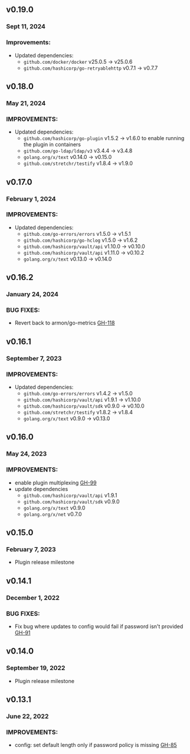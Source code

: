 ## v0.19.0
### Sept 11, 2024

### Improvements:
* Updated dependencies:
  * `github.com/docker/docker` v25.0.5 -> v25.0.6
  * `github.com/hashicorp/go-retryablehttp` v0.7.1 -> v0.7.7

## v0.18.0
### May 21, 2024

### IMPROVEMENTS:
* Updated dependencies:
   * `github.com/hashicorp/go-plugin` v1.5.2 -> v1.6.0 to enable running the plugin in containers
   * `github.com/go-ldap/ldap/v3` v3.4.4 -> v3.4.8
   * `golang.org/x/text` v0.14.0 -> v0.15.0
   * `github.com/stretchr/testify` v1.8.4 -> v1.9.0

## v0.17.0
### February 1, 2024

### IMPROVEMENTS:
* Updated dependencies:
  *	`github.com/go-errors/errors` v1.5.0 -> v1.5.1
  *	`github.com/hashicorp/go-hclog` v1.5.0 -> v1.6.2
  *	`github.com/hashicorp/vault/api` v1.10.0 -> v0.10.0
  *	`github.com/hashicorp/vault/api` v1.11.0 -> v0.10.2
  *	`golang.org/x/text` v0.13.0 -> v0.14.0

## v0.16.2
### January 24, 2024

### BUG FIXES:
* Revert back to armon/go-metrics [GH-118](https://github.com/hashicorp/vault-plugin-secrets-ad/pull/118)

## v0.16.1
### September 7, 2023

### IMPROVEMENTS:
* Updated dependencies:
  * `github.com/go-errors/errors` v1.4.2 -> v1.5.0
  * `github.com/hashicorp/vault/api` v1.9.1 -> v1.10.0
  * `github.com/hashicorp/vault/sdk` v0.9.0 -> v0.10.0
  * `github.com/stretchr/testify` v1.8.2 -> v1.8.4
  * `golang.org/x/text` v0.9.0 -> v0.13.0

## v0.16.0
### May 24, 2023

### IMPROVEMENTS:

* enable plugin multiplexing [GH-99](https://github.com/hashicorp/vault-plugin-secrets-ad/pull/99)
* update dependencies
  * `github.com/hashicorp/vault/api` v1.9.1
  * `github.com/hashicorp/vault/sdk` v0.9.0
  * `golang.org/x/text` v0.9.0
  * `golang.org/x/net` v0.7.0

## v0.15.0
### February 7, 2023

* Plugin release milestone

## v0.14.1
### December 1, 2022

### BUG FIXES:

* Fix bug where updates to config would fail if password isn't provided [GH-91](https://github.com/hashicorp/vault-plugin-secrets-ad/pull/91)

## v0.14.0
### September 19, 2022

* Plugin release milestone

## v0.13.1
### June 22, 2022

### IMPROVEMENTS:

* config: set default length only if password policy is missing [GH-85](https://github.com/hashicorp/vault-plugin-secrets-ad/pull/85)

